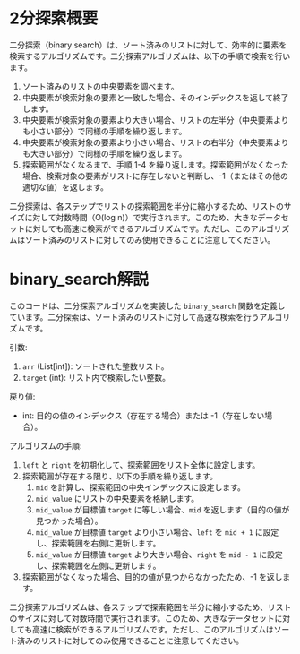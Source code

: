 # 2分探索概要
二分探索（binary search）は、ソート済みのリストに対して、効率的に要素を検索するアルゴリズムです。二分探索アルゴリズムは、以下の手順で検索を行います。

1. ソート済みのリストの中央要素を調べます。
2. 中央要素が検索対象の要素と一致した場合、そのインデックスを返して終了します。
3. 中央要素が検索対象の要素より大きい場合、リストの左半分（中央要素よりも小さい部分）で同様の手順を繰り返します。
4. 中央要素が検索対象の要素より小さい場合、リストの右半分（中央要素よりも大きい部分）で同様の手順を繰り返します。
5. 探索範囲がなくなるまで、手順 1-4 を繰り返します。探索範囲がなくなった場合、検索対象の要素がリストに存在しないと判断し、-1（またはその他の適切な値）を返します。

二分探索は、各ステップでリストの探索範囲を半分に縮小するため、リストのサイズに対して対数時間（O(log n)）で実行されます。このため、大きなデータセットに対しても高速に検索ができるアルゴリズムです。ただし、このアルゴリズムはソート済みのリストに対してのみ使用できることに注意してください。

# binary_search解説
このコードは、二分探索アルゴリズムを実装した `binary_search` 関数を定義しています。二分探索は、ソート済みのリストに対して高速な検索を行うアルゴリズムです。

引数:
1. `arr` (List[int]): ソートされた整数リスト。
2. `target` (int): リスト内で検索したい整数。

戻り値:
- int: 目的の値のインデックス（存在する場合）または -1（存在しない場合）。

アルゴリズムの手順:
1. `left` と `right` を初期化して、探索範囲をリスト全体に設定します。
2. 探索範囲が存在する限り、以下の手順を繰り返します。
   1. `mid` を計算し、探索範囲の中央インデックスに設定します。
   2. `mid_value` にリストの中央要素を格納します。
   3. `mid_value` が目標値 `target` に等しい場合、`mid` を返します（目的の値が見つかった場合）。
   4. `mid_value` が目標値 `target` より小さい場合、`left` を `mid + 1` に設定し、探索範囲を右側に更新します。
   5. `mid_value` が目標値 `target` より大きい場合、`right` を `mid - 1` に設定し、探索範囲を左側に更新します。
3. 探索範囲がなくなった場合、目的の値が見つからなかったため、-1 を返します。

二分探索アルゴリズムは、各ステップで探索範囲を半分に縮小するため、リストのサイズに対して対数時間で実行されます。このため、大きなデータセットに対しても高速に検索ができるアルゴリズムです。ただし、このアルゴリズムはソート済みのリストに対してのみ使用できることに注意してください。